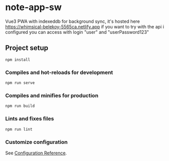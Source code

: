 # note-app-sw
Vue3 PWA with indexeddb for background sync,
it's hosted here https://whimsical-belekoy-5565ca.netlify.app
if you want to try with the api i configured you can access with login "user" and "userPassword123"
## Project setup
```
npm install
```

### Compiles and hot-reloads for development
```
npm run serve
```

### Compiles and minifies for production
```
npm run build
```

### Lints and fixes files
```
npm run lint
```

### Customize configuration
See [Configuration Reference](https://cli.vuejs.org/config/).
